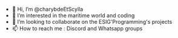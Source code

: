 - 👋 Hi, I’m @charybdeEtScylla
- 👀 I’m interested in the maritime world and coding
- 💞️ I’m looking to collaborate on the ESIG'Programming's projects
- 📫 How to reach me : Discord and Whatsapp groups
